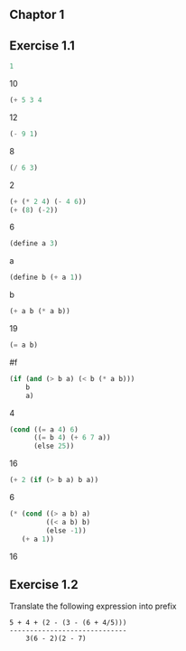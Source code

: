 ## Chaptor 1
## Exercise 1.1
```lisp
1
```
10

```lisp
(+ 5 3 4
```
12

```lisp
(- 9 1)
```
8

```lisp
(/ 6 3)
```
2

```lisp
(+ (* 2 4) (- 4 6))
(+ (8) (-2))
```
6

```lisp
(define a 3)
```
a

```lisp
(define b (+ a 1))
```
b

```lisp
(+ a b (* a b))
```
19

```lisp
(= a b)
```
\#f

```lisp
(if (and (> b a) (< b (* a b)))
    b
    a) 
```
4

```lisp
(cond ((= a 4) 6)
      ((= b 4) (+ 6 7 a))
      (else 25))
```
16

```lisp
(+ 2 (if (> b a) b a))
```
6

```lisp
(* (cond ((> a b) a)
         ((< a b) b)
         (else -1))
   (+ a 1))
```
16


## Exercise 1.2
Translate the following expression into prefix
```
5 + 4 + (2 - (3 - (6 + 4/5)))
-----------------------------
    3(6 - 2)(2 - 7)
```